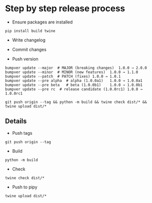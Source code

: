 
# Step by step release process

* Ensure packages are installed
```
pip install build twine
```

* Write changelog

* Commit changes

* Push version

```
bumpver update --major	# MAJOR (breaking changes)	1.0.0 → 2.0.0
bumpver update --minor	# MINOR (new features)	1.0.0 → 1.1.0
bumpver update --patch	# PATCH (fixes)	1.0.0 → 1.0.1
bumpver update --pre alpha	# alpha (1.0.0a1)	1.0.0 → 1.0.0a1
bumpver update --pre beta	# beta (1.0.0b1)	1.0.0 → 1.0.0b1
bumpver update --pre rc  # release candidate (1.0.0rc1)	1.0.0 → 1.0.0rc1
```

```
git push origin --tag && python -m build && twine check dist/* && twine upload dist/*
```


## Details


* Push tags

```
git push origin --tag
```

* Build

```
python -m build
```

* Check

```
twine check dist/*
```

* Push to pipy

```
twine upload dist/*
```
